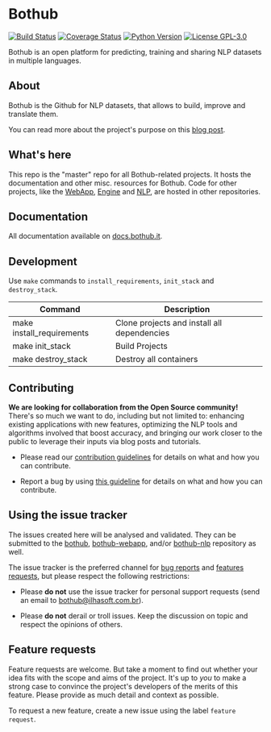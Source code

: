 # Bothub
[![Build Status](https://travis-ci.org/Ilhasoft/bothub-engine.svg?branch=master)](https://travis-ci.org/Ilhasoft/bothub-engine) [![Coverage Status](https://coveralls.io/repos/github/Ilhasoft/bothub-engine/badge.svg?branch=master)](https://coveralls.io/github/Ilhasoft/bothub-engine?branch=master) [![Python Version](https://img.shields.io/badge/python-3.6-blue.svg)](https://www.python.org/) [![License GPL-3.0](https://img.shields.io/badge/license-%20GPL--3.0-yellow.svg)](https://github.com/Ilhasoft/bothub-engine/blob/master/LICENSE)

Bothub is an open platform for predicting, training and sharing NLP datasets in multiple languages.


## About

Bothub is the Github for NLP datasets, that allows to build, improve and translate them.

You can read more about the project's purpose on this
[blog post](https://push.al/en/this-is-how-bothub-started/).


## What's here

This repo is the "master" repo for all Bothub-related projects. It hosts 
the documentation and other misc. resources for Bothub. Code for other
projects, like the [WebApp](https://github.com/ilhasoft/bothub-webapp), [Engine](https://github.com/ilhasoft/bothub-engine) 
and [NLP](https://github.com/ilhasoft/bothub-nlp), are hosted in other 
repositories.

## Documentation

All documentation available on [docs.bothub.it](https://docs.bothub.it/).

## Development

Use ```make``` commands to ```install_requirements```, ```init_stack``` and ```destroy_stack```.

| Command | Description |
|--|--|
| make install_requirements | Clone projects and install all dependencies
| make init_stack | Build Projects
| make destroy_stack | Destroy all containers

## Contributing

**We are looking for collaboration from the Open Source community!** There's so much we want to do, 
including but not limited to: enhancing existing applications with new features, 
optimizing the NLP tools and algorithms involved that boost accuracy, and bringing our work closer to
the public to leverage their inputs via blog posts and tutorials.

* Please read our [contribution guidelines](https://github.com/ilhasoft/bothub/blob/master/.github/CONTRIBUTING.md) 
for details on what and how you can contribute.

* Report a bug by using [this guideline](https://github.com/ilhasoft/bothub/blob/master/.github/CONTRIBUTING.md#report-a-bug) 
for details on what and how you can contribute.

## Using the issue tracker

The issues created here will be analysed and validated. They can be submitted to the [bothub](https://github.com/ilhasoft/bothub), [bothub-webapp](https://github.com/ilhasoft/bothub-webapp), and/or [bothub-nlp](https://github.com/ilhasoft/bothub-nlp) repository as well.

The issue tracker is the preferred channel for [bug reports](https://github.com/ilhasoft/bothub/blob/master/.github/CONTRIBUTING.md#report-a-bug) and [features requests](#features), but please respect the following restrictions:

- Please **do not** use the issue tracker for personal support requests (send an email to bothub@ilhasoft.com.br).

- Please **do not** derail or troll issues. Keep the discussion on topic and respect the opinions of others.

<a name="features"></a>
## Feature requests

Feature requests are welcome. But take a moment to find out whether your idea fits with the scope and aims of the project. It's up to *you* to make a strong case to convince the project's developers of the merits of this feature. Please provide as much detail and context as possible.

To request a new feature, create a new issue using the label `feature request`.
